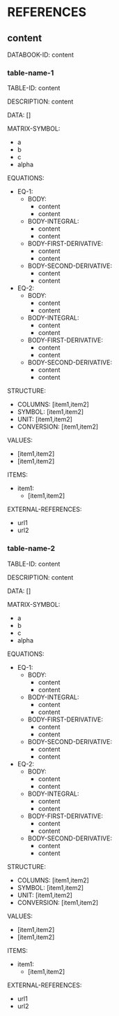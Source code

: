 # REFERENCES

## content

DATABOOK-ID: content

### table-name-1

TABLE-ID: content

DESCRIPTION: content

DATA: []

MATRIX-SYMBOL:

- a
- b
- c
- alpha

EQUATIONS:

- EQ-1:
  - BODY:
    - content
    - content
  - BODY-INTEGRAL:
    - content
    - content
  - BODY-FIRST-DERIVATIVE:
    - content
    - content
  - BODY-SECOND-DERIVATIVE:
    - content
    - content
- EQ-2:
  - BODY:
    - content
    - content
  - BODY-INTEGRAL:
    - content
    - content
  - BODY-FIRST-DERIVATIVE:
    - content
    - content
  - BODY-SECOND-DERIVATIVE:
    - content
    - content

STRUCTURE:

- COLUMNS: [item1,item2]
- SYMBOL: [item1,item2]
- UNIT: [item1,item2]
- CONVERSION: [item1,item2]

VALUES:

- [item1,item2]
- [item1,item2]

ITEMS:

- item1:
  - [item1,item2]

EXTERNAL-REFERENCES:

- url1
- url2

### table-name-2

TABLE-ID: content

DESCRIPTION: content

DATA: []

MATRIX-SYMBOL:

- a
- b
- c
- alpha

EQUATIONS:

- EQ-1:
  - BODY:
    - content
    - content
  - BODY-INTEGRAL:
    - content
    - content
  - BODY-FIRST-DERIVATIVE:
    - content
    - content
  - BODY-SECOND-DERIVATIVE:
    - content
    - content
- EQ-2:
  - BODY:
    - content
    - content
  - BODY-INTEGRAL:
    - content
    - content
  - BODY-FIRST-DERIVATIVE:
    - content
    - content
  - BODY-SECOND-DERIVATIVE:
    - content
    - content

STRUCTURE:

- COLUMNS: [item1,item2]
- SYMBOL: [item1,item2]
- UNIT: [item1,item2]
- CONVERSION: [item1,item2]

VALUES:

- [item1,item2]
- [item1,item2]

ITEMS:

- item1:
  - [item1,item2]

EXTERNAL-REFERENCES:

- url1
- url2
